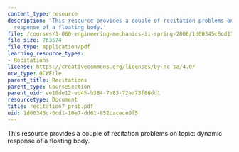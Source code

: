 ```yaml
---
content_type: resource
description: 'This resource provides a couple of recitation problems on topic: dynamic
  response of a floating body.'
file: /courses/1-060-engineering-mechanics-ii-spring-2006/1d00345c6cd110e7dd61852cacece0f5_recitation7_prob.pdf
file_size: 763574
file_type: application/pdf
learning_resource_types:
- Recitations
license: https://creativecommons.org/licenses/by-nc-sa/4.0/
ocw_type: OCWFile
parent_title: Recitations
parent_type: CourseSection
parent_uid: ee18de12-ed45-b384-7a83-72aa73f66dd1
resourcetype: Document
title: recitation7_prob.pdf
uid: 1d00345c-6cd1-10e7-dd61-852cacece0f5
---
```

This resource provides a couple of recitation problems on topic: dynamic response of a floating body.